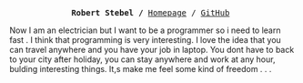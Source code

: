 <p><pre align="center">
<strong>Robert Stebel /</strong> <a href="http://www.robcior.pl">Homepage</a> / <a href="https://github.com/rrobciorr">GitHub</a> </pre></p>

Now I am an electrician but I want to be a programmer so i need to learn fast .
             I think that programming is very interesting.
             I love the idea that you can travel anywhere and you have your job in laptop. 
             You dont have to back to your city after holiday, you can stay anywhere and work at any hour, bulding interesting things.
             It,s make me feel some  kind of freedom . . .

